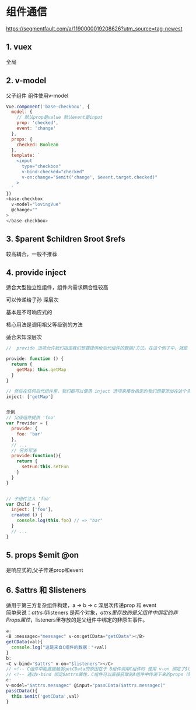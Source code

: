 # 组件通信

<https://segmentfault.com/a/1190000019208626?utm_source=tag-newest>

## 1. vuex

全局

## 2. v-model

父子组件
组件使用v-model

```javascript
Vue.component('base-checkbox', {
  model: {
    // 默认prop是value 默认event是input
    prop: 'checked',
    event: 'change'
  },
  props: {
    checked: Boolean
  },
  template: `
    <input
      type="checkbox"
      v-bind:checked="checked"
      v-on:change="$emit('change', $event.target.checked)"
    >
  `
})
<base-checkbox
  v-model="lovingVue"
  @change=""
>
</base-checkbox>
```

## 3. $parent $children $root $refs

较高耦合，一般不推荐

## 4. provide inject  

适合大型独立性组件，组件内需求耦合性较高

可以传递给子孙 深层次

基本是不可响应式的

核心用法是调用祖父等级别的方法

适合未知深层次

```js
//  provide 选项允许我们指定我们想要提供给后代组件的数据/方法。在这个例子中，就是 <google-map> 内部的 getMap 方法：

provide: function () {
  return {
    getMap: this.getMap
  }
}

// 然后在任何后代组件里，我们都可以使用 inject 选项来接收指定的我们想要添加在这个实例上的属性：
inject: ['getMap']


示例
// 父级组件提供 'foo'
var Provider = {
  provide: {
    foo: 'bar'
  },
  // ...
  // 另外写法
  provide:function(){
    return {
      setFun:this.setFun
    }
  }
}


// 子组件注入 'foo'
var Child = {
  inject: ['foo'],
  created () {
    console.log(this.foo) // => "bar"
  }
  // ...
}

```

## 5. props $emit @on  

是响应式的,父子传递prop和event

## 6. $attrs 和 $listeners  

适用于第三方复杂组件构建，a -> b -> c 深层次传递prop 和 event  
简单来说：$attrs与$listeners 是两个对象，$attrs 里存放的是父组件中绑定的非 Props 属性，$listeners里存放的是父组件中绑定的非原生事件。

```javascript
a:
<B :messagec="messagec" v-on:getCData="getCData"></B>
getCData(val){
  console.log("这是来自C组件的数据："+val)
}
b:
<C v-bind="$attrs" v-on="$listeners"></C>
// <!-- C组件中能直接触发getCData的原因在于 B组件调用C组件时 使用 v-on 绑定了$listeners 属性 -->
// <!-- 通过v-bind 绑定$attrs属性，C组件可以直接获取到A组件中传递下来的props（除了B组件中props声明的） -->
c:
v-model="$attrs.messagec" @input="passCData($attrs.messagec)"
passCData(){
  this.$emit('getCData',val)
}
```
